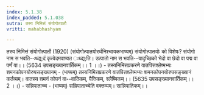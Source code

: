 ```yaml
---
index: 5.1.38
index_padded: 5.1.038
sutra: तस्य निमित्तं संयोगोत्पातौ
vritti: mahabhashyam

---
```

 तस्य निमित्तं संयोगोत्पातौ (1920) (संयोगोत्पातयोरर्थनिश्चायकभाष्यम्) संयोगोत्पातयोः को विशेषः? संयोगो नाम स भवति--ःथ्द्य;दं कृत्वेदमवाप्यत ःथ्द्य;ति। उत्पातो नाम स भवति--यादृच्छिको भेदो वा छेदो वा पद्म वा पर्णं वा।। (5634 उपसङ्ख्यानवार्तिकम्।। 1 ।।) - तस्यनिमित्तप्रकरणे वातपित्तश्लेष्मभ्यः शमनकोपनयोरुपसङ्ख्यानम् - (भाष्यम्) तस्यनिमित्तप्रकरणे वातपित्तश्लेष्मभ्यः शमनकोपनयोरुपसङ्ख्यानं कर्तव्यम्। वातस्य शमनं कोपनं वा--वातिकम्, पैत्तिकम्, श्लैष्मिकम्।। (5635 उपसङ्ख्यानवार्तिकम्।। 2 ।।) - सन्निपाताच्च - (भाष्यम्) सन्निपाताच्चेति वक्तव्यम्। सान्निपातिकम्।। 